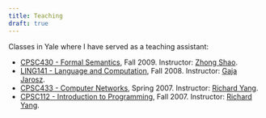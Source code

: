 ```yaml
---
title: Teaching
draft: true
---
```


Classes in Yale where I have served as a teaching assistant:

-   [CPSC430 - Formal Semantics](http://flint.cs.yale.edu/cs430/), Fall
    2009. Instructor: [Zhong Shao](http://flint.cs.yale.edu/shao/).
-   [LING141 - Language and
    Computation](https://classesv2.yale.edu/portal/site/ling141_f08),
    Fall 2008. Instructor: [Gaja
    Jarosz](http://pantheon.yale.edu/~gjs42/).
-   [CPSC433 - Computer Networks](http://zoo.cs.yale.edu/classes/cs433),
    Spring 2007. Instructor: [Richard
    Yang](http://cs-www.cs.yale.edu/homes/yry/).
-   [CPSC112 - Introduction to
    Programming](http://zoo.cs.yale.edu/classes/cs112), Fall 2007.
    Instructor: [Richard Yang](http://cs-www.cs.yale.edu/homes/yry/).
